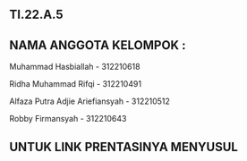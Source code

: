 ## TI.22.A.5

## NAMA ANGGOTA KELOMPOK : 

Muhammad Hasbiallah -  312210618

Ridha Muhammad Rifqi - 312210491

Alfaza Putra Adjie Ariefiansyah - 312210512

Robby Firmansyah - 312210643

## UNTUK LINK PRENTASINYA MENYUSUL
